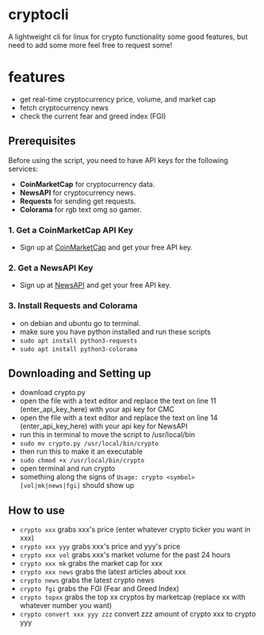 # cryptocli
A lightweight cli for linux for crypto functionality
some good features, but need to add some more
feel free to request some!

# features
- get real-time cryptocurrency price, volume, and market cap
- fetch cryptocurrency news
- check the current fear and greed index (FGI)

## Prerequisites
Before using the script, you need to have API keys for the following services:
- **CoinMarketCap** for cryptocurrency data.
- **NewsAPI** for cryptocurrency news.
- **Requests** for sending get requests.
- **Colorama** for rgb text omg so gamer.

### 1. Get a CoinMarketCap API Key
- Sign up at [CoinMarketCap](https://coinmarketcap.com/api/) and get your free API key.

### 2. Get a NewsAPI Key
- Sign up at [NewsAPI](https://newsapi.org/) and get your free API key.

### 3. Install Requests and Colorama
- on debian and ubuntu go to terminal.
- make sure you have python installed and run these scripts
- `sudo apt install python3-requests`
- `sudo apt install python3-colorama`

## Downloading and Setting up
- download crypto.py
- open the file with a text editor and replace the text on line 11 (enter_api_key_here) with your api key for CMC
- open the file with a text editor and replace the text on line 14 (enter_api_key_here) with your api key for NewsAPI
- run this in terminal to move the script to /usr/local/bin
- `sudo mv crypto.py /usr/local/bin/crypto`
- then run this to make it an executable
- `sudo chmod +x /usr/local/bin/crypto`
- open terminal and run crypto
- something along the signs of `Usage: crypto <symbol> [vol|mk|news|fgi]` should show up

## How to use
- `crypto xxx`
grabs xxx's price (enter whatever crypto ticker you want in xxx)
- `crypto xxx yyy`
grabs xxx's price and yyy's price
- `crypto xxx vol`
grabs xxx's market volume for the past 24 hours
- `crypto xxx mk`
grabs the market cap for xxx
- `crypto xxx news`
grabs the latest articles about xxx
- `crypto news`
grabs the latest crypto news
- `crypto fgi`
grabs the FGI (Fear and Greed Index)
- `crypto topxx`
grabs the top xx cryptos by marketcap (replace xx with whatever number you want)
- `crypto convert xxx yyy zzz`
convert zzz amount of crypto xxx to crypto yyy
